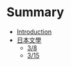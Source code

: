 # Summary

* [Introduction](README.md)
* [日本文學](chapter1.md)
  * [3/8](chapter1/38.md)
  * [3/15](chapter1/315.md)

